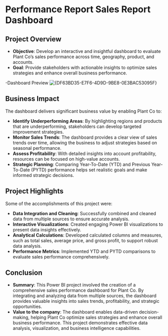 # Performance Report Sales Report Dashboard

## Project Overview
- **Objective**: Develop an interactive and insightful dashboard to evaluate Plant Co’s sales performance across time, geography, product, and accounts.
- **Goal**: Provide stakeholders with actionable insights to optimize sales strategies and enhance overall business performance.

-Dashboard Preview
![{DF63BD35-E7F6-4D9D-9BE8-0E3BAC53095F}](https://github.com/user-attachments/assets/84bef22e-50ca-4127-9f4b-4b5d8eb9dad5)

## Business Impact
The dashboard delivers significant business value by enabling Plant Co to:
- **Identify Underperforming Areas**: By highlighting regions and products that are underperforming, stakeholders can develop targeted improvement strategies.
- **Monitor Sales Trends**: The dashboard provides a clear view of sales trends over time, allowing the business to adjust strategies based on seasonal performance.
- **Assess Profitability**: With detailed insights into account profitability, resources can be focused on high-value accounts.
- **Strategic Planning**: Comparing Year-To-Date (YTD) and Previous Year-To-Date (PYTD) performance helps set realistic goals and make informed strategic decisions.

## Project Highlights
Some of the accomplishments of this project were:
- **Data Integration and Cleaning**: Successfully combined and cleaned data from multiple sources to ensure accurate analysis.
- **Interactive Visualizations**: Created engaging Power BI visualizations to present data insights effectively.
- **Analytical Calculations**: Developed calculated columns and measures, such as total sales, average price, and gross profit, to support robust data analysis.
- **Performance Metrics**: Implemented YTD and PYTD comparisons to evaluate sales performance comprehensively.

## Conclusion
- **Summary**: This Power BI project involved the creation of a comprehensive sales performance dashboard for Plant Co. By integrating and analyzing data from multiple sources, the dashboard provides valuable insights into sales trends, profitability, and strategic opportunities.
- **Value to the company**: The dashboard enables data-driven decision-making, helping Plant Co optimize sales strategies and enhance overall business performance. This project demonstrates effective data analysis, visualization, and business intelligence capabilities.
